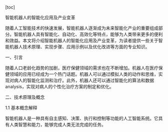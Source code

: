 
[toc]                    
                
                
智能机器人的智能化应用及产业变革

随着人工智能技术的快速发展，智能机器人逐渐成为未来智能化产业的重要组成部分。智能机器人具有智能化、自动化、高效化等特点，能够为人类带来更多的便利和效益。本文将介绍智能机器人的智能化应用及产业变革，为读者提供一些关于智能机器人技术原理、实现步骤、应用示例以及优化改进等方面的专业知识。

一、引言

随着人口老龄化趋势的加剧，医疗保健领域的需求也在不断增加。机器人在医疗保健领域的应用已经成为一个热门话题。机器人可以通过模拟人类的动作和思维，实现对病人的智能化监测和治疗。此外，机器人还可以通过智能化的算法和数据 analysis，实现对病人的个性化治疗方案的制定和优化。

二、技术原理及概念

1.1 基本概念解释

智能机器人是一种具有自主感知、决策、执行和控制等功能的人工智能系统。它具有人类智慧和能力，能够完成人类无法完成的任务。

